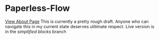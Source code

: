 # Paperless-Flow
[View About Page](http://jtinker.org/flow)
This is currently a pretty rough draft. Anyone who can navigate this in my current state deserves ulitimate respect. Live version is in the *simplified blocks* branch
